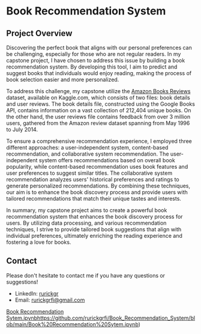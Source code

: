# Book Recommendation System

Project Overview
---

Discovering the perfect book that aligns with our personal preferences can be challenging, especially for those who are not regular readers. In my capstone project, I have chosen to address this issue by building a book recommendation system. By developing this tool, I aim to predict and suggest books that individuals would enjoy reading, making the process of book selection easier and more personalized.

To address this challenge, my capstone utilize the [Amazon Books Reviews](https://www.kaggle.com/datasets/mohamedbakhet/amazon-books-reviews) dataset, available on Kaggle.com, which consists of two files: book details and user reviews. The book details file, constructed using the Google Books API, contains information on a vast collection of 212,404 unique books. On the other hand, the user reviews file contains feedback from over 3 million users, gathered from the Amazon review dataset spanning from May 1996 to July 2014.

To ensure a comprehensive recommendation experience, I employed three different approaches: a user-independent system, content-based recommendation, and collaborative system recommendation. The user-independent system offers recommendations based on overall book popularity, while content-based recommendation uses book features and user preferences to suggest similar titles. The collaborative system recommendation analyzes users' historical preferences and ratings to generate personalized recommendations. By combining these techniques, our aim is to enhance the book discovery process and provide users with tailored recommendations that match their unique tastes and interests.

In summary, my capstone project aims to create a powerful book recommendation system that enhances the book discovery process for users. By utilizing data processing, and various recommendation techniques, I strive to provide tailored book suggestions that align with individual preferences, ultimately enriching the reading experience and fostering a love for books.

Contact
---
Please don't hesitate to contact me if you have any questions or suggestions! 
  - LinkedIn: [rurickgr](https://www.linkedin.com/in/rurickgr/)
  - Email: rurickgrfi@gmail.com


[Book Recommendation Sytem.ipynb](https://github.com/rurickgrfi/Book_Recommendation_System/blob/main/Book%20Recommendation%20Sytem.ipynb)https://github.com/rurickgrfi/Book_Recommendation_System/blob/main/Book%20Recommendation%20Sytem.ipynb)
